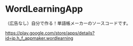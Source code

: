 # WordLearningApp

（広告なし）自分で作る！単語帳メーカーのソースコードです。

https://play.google.com/store/apps/details?id=jp.h_f_appmaker.wordlearning
